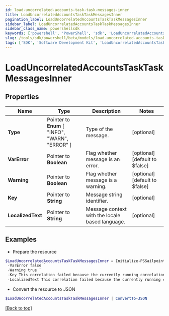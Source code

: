 ```yaml
---
id: load-uncorrelated-accounts-task-task-messages-inner
title: LoadUncorrelatedAccountsTaskTaskMessagesInner
pagination_label: LoadUncorrelatedAccountsTaskTaskMessagesInner
sidebar_label: LoadUncorrelatedAccountsTaskTaskMessagesInner
sidebar_class_name: powershellsdk
keywords: ['powershell', 'PowerShell', 'sdk', 'LoadUncorrelatedAccountsTaskTaskMessagesInner'] 
slug: /tools/sdk/powershell/beta/models/load-uncorrelated-accounts-task-task-messages-inner
tags: ['SDK', 'Software Development Kit', 'LoadUncorrelatedAccountsTaskTaskMessagesInner']
---
```



# LoadUncorrelatedAccountsTaskTaskMessagesInner

## Properties

Name | Type | Description | Notes
------------ | ------------- | ------------- | -------------
**Type** |  Pointer to  **Enum** [  "INFO",    "WARN",    "ERROR" ] | Type of the message. | [optional] 
**VarError** |  Pointer to **Boolean** | Flag whether message is an error. | [optional] [default to $false]
**Warning** |  Pointer to **Boolean** | Flag whether message is a warning. | [optional] [default to $false]
**Key** |  Pointer to **String** | Message string identifier. | [optional] 
**LocalizedText** |  Pointer to **String** | Message context with the locale based language. | [optional] 

## Examples

- Prepare the resource
```powershell
$LoadUncorrelatedAccountsTaskTaskMessagesInner = Initialize-PSSailpoint.BetaLoadUncorrelatedAccountsTaskTaskMessagesInner  -Type WARN `
 -VarError false `
 -Warning true `
 -Key This correlation failed because the currently running correlation must complete before the next one can start. `
 -LocalizedText This correlation failed because the currently running correlation must complete before the next one can start.
```

- Convert the resource to JSON
```powershell
$LoadUncorrelatedAccountsTaskTaskMessagesInner | ConvertTo-JSON
```


[[Back to top]](#) 

